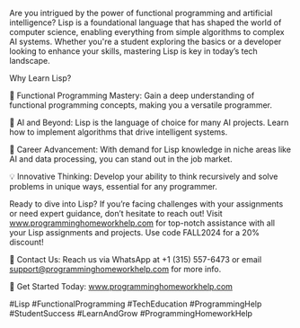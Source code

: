Are you intrigued by the power of functional programming and artificial intelligence? Lisp is a foundational language that has shaped the world of computer science, enabling everything from simple algorithms to complex AI systems. Whether you're a student exploring the basics or a developer looking to enhance your skills, mastering Lisp is key in today’s tech landscape.

Why Learn Lisp?

🔧 Functional Programming Mastery: Gain a deep understanding of functional programming concepts, making you a versatile programmer.

🤖 AI and Beyond: Lisp is the language of choice for many AI projects. Learn how to implement algorithms that drive intelligent systems.

💼 Career Advancement: With demand for Lisp knowledge in niche areas like AI and data processing, you can stand out in the job market.

💡 Innovative Thinking: Develop your ability to think recursively and solve problems in unique ways, essential for any programmer.

Ready to dive into Lisp? If you’re facing challenges with your assignments or need expert guidance, don’t hesitate to reach out! Visit www.programminghomeworkhelp.com for top-notch assistance with all your Lisp assignments and projects. Use code FALL2024 for a 20% discount!

📱 Contact Us: Reach us via WhatsApp at +1 (315) 557-6473 or email support@programminghomeworkhelp.com for more info.

🔗 Get Started Today: www.programminghomeworkhelp.com

#Lisp #FunctionalProgramming #TechEducation #ProgrammingHelp #StudentSuccess #LearnAndGrow #ProgrammingHomeworkHelp

